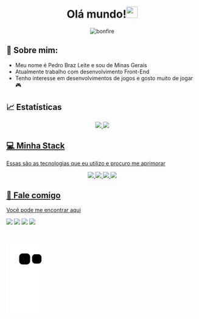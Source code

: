 <h1 align='center'>Olá mundo!<img src="https://media.giphy.com/media/hvRJCLFzcasrR4ia7z/giphy.gif" width="30px" height="30px"></h1>

<div align='center'>
    
  ![bonfire](https://user-images.githubusercontent.com/50267170/161887790-ac9e88f5-b9b5-47e5-88e9-73749af4732d.gif)
  
</div>


## 🙍‍ Sobre mim:

- Meu nome é Pedro Braz Leite e sou de Minas Gerais
- Atualmente trabalho com desenvolvimento Front-End
- Tenho interesse em desenvolvimentos de jogos e gosto muito de jogar 🎮

## 📈 Estatísticas

<div align="center">
  <a href="https://github.com/PedroBrazLeite">
  <img height="180em" src="https://github-readme-stats.vercel.app/api/top-langs/?username=PedroBrazLeite&layout=compact&langs_count=7&theme=react&hide_border=true"/>
  <img height="180em" src="https://github-readme-stats.vercel.app/api?username=PedroBrazLeite&show_icons=true&theme=react&include_all_commits=true&count_private=true&hide_border=true"/>
</div>

  ## 💻 Minha Stack
 Essas são as tecnologias que eu utilizo e procuro me aprimorar

<div align="center">
 <img src="https://media3.giphy.com/media/ln7z2eWriiQAllfVcn/200w.webp" width="100">      
 <img src="https://i.giphy.com/media/eNAsjO55tPbgaor7ma/200w.webp" width="100">      
 <img src="https://i.giphy.com/media/KzJkzjggfGN5Py6nkT/200.webp" width="100">      
 <img src="https://i.giphy.com/media/IdyAQJVN2kVPNUrojM/200.webp" width="100">      
</div>

 ## :speech_balloon: Fale comigo
  
Você pode me encontrar aqui
  
<div> 
    <a href="https://twitter.com/pedrobrazleite" target="_blank"><img src="https://img.shields.io/badge/Twitter-2CA5E0?style=for-the-badge&logo=twitter&logoColor=white" target="_blank"></a> 
  <a href="https://www.instagram.com/pedrobrazleite" target="_blank"><img src="https://img.shields.io/badge/-Instagram-%23E4405F?style=for-the-badge&logo=instagram&logoColor=white" target="_blank"></a>
  <a href = "mailto:pedrobrazleite@gmail.com"><img src="https://img.shields.io/badge/-Gmail-%23333?style=for-the-badge&logo=gmail&logoColor=white" target="_blank"></a>
  <a href="https://www.linkedin.com/in/pedro-leite-9348ab192" target="_blank"><img src="https://img.shields.io/badge/-LinkedIn-%230077B5?style=for-the-badge&logo=linkedin&logoColor=white" target="_blank"></a> 
</div>
  
  #
  
  ![Snake animation](https://github.com/PedroBrazLeite/PedroBrazLeite/blob/output/github-contribution-grid-snake.svg)
